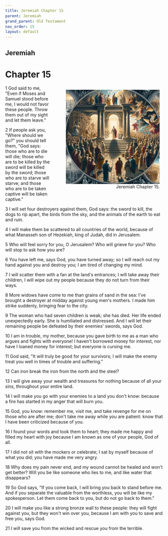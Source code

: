```yaml
---
title: Jeremiah Chapter 15
parent: Jeremiah
grand_parent: Old Testament
nav_order: 15
layout: default
---
```


## Jeremiah

# Chapter 15

<figure style="float: right; margin-right: 10px;">
    <img src="/assets/Image/Jeremiah/500/15.jpg" alt="Jeremiah Chapter 15" style="width: 300px; height: 300px; float: right;padding-left: 10px;"/>
    <figcaption style="clear: both;text-align: right;">Jeremiah Chapter 15.</figcaption>
</figure>
1 God said to me, "Even if Moses and Samuel stood before me, I would not favor these people. Throw them out of my sight and let them leave."

2 If people ask you, "Where should we go?" you should tell them, "God says: those who are to die will die; those who are to be killed by the sword will be killed by the sword; those who are to starve will starve; and those who are to be taken captive will be taken captive."

3 I will set four destroyers against them, God says: the sword to kill, the dogs to rip apart, the birds from the sky, and the animals of the earth to eat and ruin.

4 I will make them be scattered to all countries of the world, because of what Manasseh son of Hezekiah, king of Judah, did in Jerusalem.

5 Who will feel sorry for you, O Jerusalem? Who will grieve for you? Who will stop to ask how you are?

6 You have left me, says God, you have turned away; so I will reach out my hand against you and destroy you; I am tired of changing my mind.

7 I will scatter them with a fan at the land's entrances; I will take away their children, I will wipe out my people because they do not turn from their ways.

8 More widows have come to me than grains of sand in the sea: I've brought a destroyer at midday against young men's mothers. I made him strike suddenly, bringing fear to the city.

9 The woman who had seven children is weak; she has died. Her life ended unexpectedly early. She is humiliated and distressed. And I will let their remaining people be defeated by their enemies' swords, says God.

10 I am in trouble, my mother, because you gave birth to me as a man who argues and fights with everyone! I haven't borrowed money for interest, nor have I loaned money for interest; but everyone is cursing me.

11 God said, "It will truly be good for your survivors; I will make the enemy treat you well in times of trouble and suffering."

12 Can iron break the iron from the north and the steel?

13 I will give away your wealth and treasures for nothing because of all your sins, throughout your entire land.

14 I will make you go with your enemies to a land you don't know: because a fire has started in my anger that will burn you.

15 God, you know: remember me, visit me, and take revenge for me on those who are after me; don't take me away while you are patient: know that I have been criticized because of you.

16 I found your words and took them to heart; they made me happy and filled my heart with joy because I am known as one of your people, God of all.

17 I did not sit with the mockers or celebrate; I sat by myself because of what you did; you have made me very angry.

18 Why does my pain never end, and my wound cannot be healed and won't get better? Will you be like someone who lies to me, and like water that disappears?

19 So God says, "If you come back, I will bring you back to stand before me. And if you separate the valuable from the worthless, you will be like my spokesperson. Let them come back to you, but do not go back to them."

20 I will make you like a strong bronze wall to these people: they will fight against you, but they won't win over you, because I am with you to save and free you, says God.

21 I will save you from the wicked and rescue you from the terrible.


